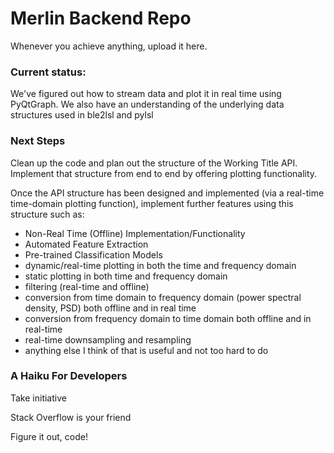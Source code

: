 # Merlin Backend Repo

Whenever you achieve anything, upload it here.

### Current status:

We've figured out how to stream data and plot it in real time using PyQtGraph. We also have an understanding of the underlying data structures used in ble2lsl and pylsl

### Next Steps

Clean up the code and plan out the structure of the Working Title API. Implement that structure from end to end by offering plotting functionality.

Once the API structure has been designed and implemented (via a real-time time-domain plotting function), implement further features using this structure such as:
  - Non-Real Time (Offline) Implementation/Functionality
  - Automated Feature Extraction
  - Pre-trained Classification Models
  - dynamic/real-time plotting in both the time and frequency domain
  - static plotting in both time and frequency domain
  - filtering (real-time and offline)
  - conversion from time domain to frequency domain (power spectral density, PSD) both offline and in real time
  - conversion from frequency domain to time domain both offline and in real-time
  - real-time downsampling and resampling
  - anything else I think of that is useful and not too hard to do

### A Haiku For Developers

Take initiative

Stack Overflow is your friend

Figure it out, code!
